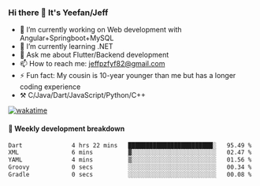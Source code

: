 ### Hi there 👋 It's Yeefan/Jeff

- 🔭 I’m currently working on Web development with Angular+Springboot+MySQL
- 🌱 I’m currently learning .NET
- 💬 Ask me about Flutter/Backend development
- 📫 How to reach me: jeffpzfyf82@gmail.com
- ⚡ Fun fact: My cousin is 10-year younger than me but has a longer coding experience
- ⚒️ C/Java/Dart/JavaScript/Python/C++


[![wakatime](https://wakatime.com/badge/user/382c7b70-226f-4509-aedd-02fe766c9d23.svg)](https://wakatime.com/@382c7b70-226f-4509-aedd-02fe766c9d23)

#### 📝 Weekly development breakdown

<!--START_SECTION:waka-->

```txt
Dart              4 hrs 22 mins   ████████████████████████░   95.49 %
XML               6 mins          ▓░░░░░░░░░░░░░░░░░░░░░░░░   02.47 %
YAML              4 mins          ▒░░░░░░░░░░░░░░░░░░░░░░░░   01.56 %
Groovy            0 secs          ░░░░░░░░░░░░░░░░░░░░░░░░░   00.34 %
Gradle            0 secs          ░░░░░░░░░░░░░░░░░░░░░░░░░   00.08 %
```

<!--END_SECTION:waka-->
